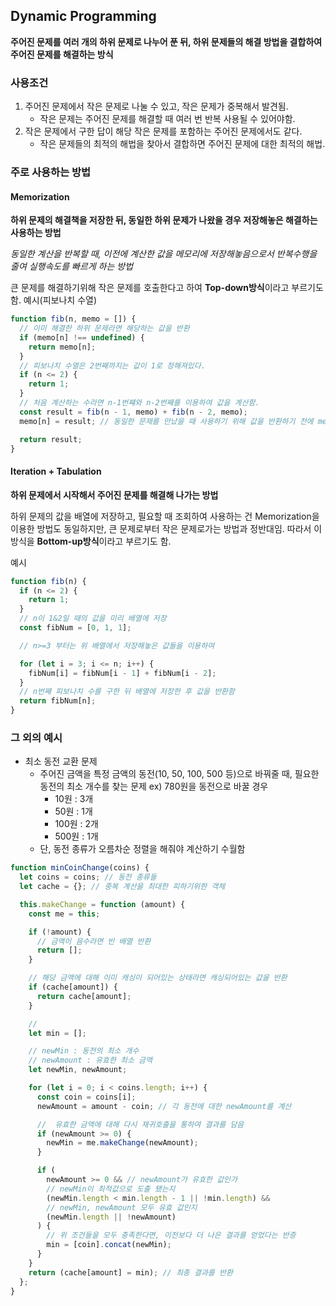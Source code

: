 ## Dynamic Programming

**주어진 문제를 여러 개의 하위 문제로 나누어 푼 뒤, 하위 문제들의 해결 방법을 결합하여 주어진 문제를 해결하는 방식**

### 사용조건

1. 주어진 문제에서 작은 문제로 나눌 수 있고, 작은 문제가 중복해서 발견됨.
   - 작은 문제는 주어진 문제를 해결할 때 여러 번 반복 사용될 수 있어야함.
2. 작은 문제에서 구한 답이 해당 작은 문제를 포함하는 주어진 문제에서도 같다.
   - 작은 문제들의 최적의 해법을 찾아서 결합하면 주어진 문제에 대한 최적의 해법.

### 주로 사용하는 방법

#### Memorization

**하위 문제의 해결책을 저장한 뒤, 동일한 하위 문제가 나왔을 경우 저장해놓은 해결하는 사용하는 방법**

_동일한 계산을 반복할 때, 이전에 계산한 값을 메모리에 저장해놓음으로서 반복수행을 줄여 실행속도를 빠르게 하는 방법_

큰 문제를 해결하기위해 작은 문제를 호출한다고 하여 **Top-down방식**이라고 부르기도 함.
예시(피보나치 수열)

```js
function fib(n, memo = []) {
  // 이미 해결한 하위 문제라면 해당하는 값을 반환
  if (memo[n] !== undefined) {
    return memo[n];
  }
  // 피보나치 수열은 2번째까지는 값이 1로 정해져있다.
  if (n <= 2) {
    return 1;
  }
  // 처음 계산하는 수라면 n-1번쨰와 n-2번째를 이용하여 값을 계산함.
  const result = fib(n - 1, memo) + fib(n - 2, memo);
  memo[n] = result; // 동일한 문제를 만났을 때 사용하기 위해 값을 반환하기 전에 memo에 저장

  return result;
}
```

#### Iteration + Tabulation

**하위 문제에서 시작해서 주어진 문제를 해결해 나가는 방법**

하위 문제의 값을 배열에 저장하고, 필요할 때 조회하여 사용하는 건 Memorization을 이용한 방법도 동일하지만, 큰 문제로부터 작은 문제로가는 방법과 정반대임.
따라서 이 방식을 **Bottom-up방식**이라고 부르기도 함.

예시

```js
function fib(n) {
  if (n <= 2) {
    return 1;
  }
  // n이 1&2일 때의 값을 미리 배열에 저장
  const fibNum = [0, 1, 1];

  // n>=3 부터는 위 배열에서 저장해놓은 값들을 이용하여

  for (let i = 3; i <= n; i++) {
    fibNum[i] = fibNum[i - 1] + fibNum[i - 2];
  }
  // n번째 피보나치 수를 구한 뒤 배열에 저장한 후 값을 반환함
  return fibNum[n];
}
```

### 그 외의 예시

- 최소 동전 교환 문제
  - 주어진 금액을 특정 금액의 동전(10, 50, 100, 500 등)으로 바꿔줄 때, 필요한 동전의 최소 개수를 찾는 문제
    ex) 780원을 동전으로 바꿀 경우
    - 10원 : 3개
    - 50원 : 1개
    - 100원 : 2개
    - 500원 : 1개
  - 단, 동전 종류가 오름차순 정렬을 해줘야 계산하기 수월함

```js
function minCoinChange(coins) {
  let coins = coins; // 동전 종류들
  let cache = {}; // 중복 계산을 최대한 피하기위한 객체

  this.makeChange = function (amount) {
    const me = this;

    if (!amount) {
      // 금액이 음수라면 빈 배열 반환
      return [];
    }

    // 해당 금액에 대해 이미 캐싱이 되어있는 상태라면 캐싱되어있는 값을 반환
    if (cache[amount]) {
      return cache[amount];
    }

    //
    let min = [];

    // newMin : 동전의 최소 개수
    // newAmount : 유효한 최소 금액
    let newMin, newAmount;

    for (let i = 0; i < coins.length; i++) {
      const coin = coins[i];
      newAmount = amount - coin; // 각 동전에 대한 newAmount를 계산

      //  유효한 금액에 대해 다시 재귀호출을 통하여 결과를 담음
      if (newAmount >= 0) {
        newMin = me.makeChange(newAmount);
      }

      if (
        newAmount >= 0 && // newAmount가 유효한 값인가
        // newMin이 최적값으로 도출 됐는지
        (newMin.length < min.length - 1 || !min.length) &&
        // newMin, newAmount 모두 유효 값인지
        (newMin.length || !newAmount)
      ) {
        // 위 조건들을 모두 충족한다면, 이전보다 더 나은 결과를 얻었다는 반증
        min = [coin].concat(newMin);
      }
    }
    return (cache[amount] = min); // 최종 결과를 반환
  };
}
```
